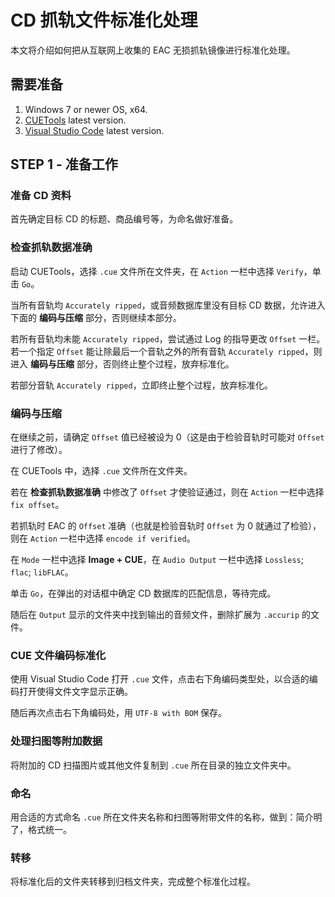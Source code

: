 # CD 抓轨文件标准化处理

本文将介绍如何把从互联网上收集的 EAC 无损抓轨镜像进行标准化处理。

## 需要准备

1. Windows 7 or newer OS, x64.
2. [CUETools](http://cue.tools/wiki/Main_Page) latest version.
3. [Visual Studio Code](https://code.visualstudio.com/) latest version.

## STEP 1 - 准备工作

### 准备 CD 资料
首先确定目标 CD 的标题、商品编号等，为命名做好准备。

### 检查抓轨数据准确
启动 CUETools，选择 `.cue` 文件所在文件夹，在 `Action` 一栏中选择 `Verify`，单击 `Go`。

当所有音轨均 `Accurately ripped`，或音频数据库里没有目标 CD 数据，允许进入下面的 **编码与压缩** 部分，否则继续本部分。

若所有音轨均未能 `Accurately ripped`，尝试通过 Log 的指导更改 `Offset` 一栏。若一个指定 `Offset` 能让除最后一个音轨之外的所有音轨 `Accurately ripped`，则进入 **编码与压缩** 部分，否则终止整个过程，放弃标准化。

若部分音轨 `Accurately ripped`，立即终止整个过程，放弃标准化。

### 编码与压缩

在继续之前，请确定 `Offset` 值已经被设为 0（这是由于检验音轨时可能对 `Offset` 进行了修改）。

在 CUETools 中，选择 `.cue` 文件所在文件夹。

若在 **检查抓轨数据准确** 中修改了 `Offset` 才使验证通过，则在 `Action` 一栏中选择 `fix offset`。

若抓轨时 EAC 的 `Offset` 准确（也就是检验音轨时 `Offset` 为 0 就通过了检验），则在 `Action` 一栏中选择 `encode if verified`。

在 `Mode` 一栏中选择 **Image + CUE**，在 `Audio Output` 一栏中选择 `Lossless`; `flac`; `libFLAC`。

单击 `Go`，在弹出的对话框中确定 CD 数据库的匹配信息，等待完成。

随后在 `Output` 显示的文件夹中找到输出的音频文件，删除扩展为 `.accurip` 的文件。

### CUE 文件编码标准化

使用 Visual Studio Code 打开 `.cue` 文件，点击右下角编码类型处，以合适的编码打开使得文件文字显示正确。

随后再次点击右下角编码处，用 `UTF-8 with BOM` 保存。

### 处理扫图等附加数据

将附加的 CD 扫描图片或其他文件复制到 `.cue` 所在目录的独立文件夹中。

### 命名

用合适的方式命名 `.cue` 所在文件夹名称和扫图等附带文件的名称，做到：简介明了，格式统一。

### 转移

将标准化后的文件夹转移到归档文件夹，完成整个标准化过程。

